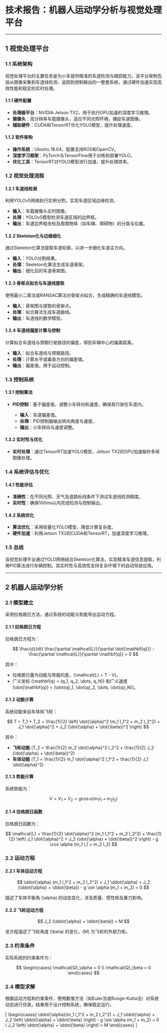 # 技术报告：机器人运动学分析与视觉处理平台

---

## 1 视觉处理平台

### 1.1 系统架构

视觉处理平台的主要任务是为小车提供精准的车道检测与跟踪能力。该平台架构包括从图像采集到车道线检测、追踪到控制输出的一整套系统，通过硬件加速实现高效性能和稳定的实时处理。

#### 1.1.1 硬件配置

- **处理器平台**：NVIDIA Jetson TX2，用于执行GPU加速的深度学习推理。
- **摄像头**：高分辨率车载摄像头，适应不同光照环境，捕捉车道图像。
- **辅助硬件**：CUDA和TensorRT优化YOLO模型，提升处理速度。

#### 1.1.2 软件架构

- **操作系统**：Ubuntu 18.04，配置支持ROS和OpenCV。
- **深度学习框架**：PyTorch与TensorFlow用于训练和部署YOLO。
- **优化工具**：TensorRT对YOLO模型进行加速，提升处理效率。

### 1.2 视觉处理流程

#### 1.2.1 车道线检测

利用YOLOv5网络执行实例分割，实现车道区域边缘检测。
  
  - **输入**：车载摄像头实时图像。
  - **处理**：YOLOv5模型检测车道区域的边界框。
  - **输出**：车道边界框坐标及周围物体（如车辆、障碍物）的分类与位置。

#### 1.2.2 Skeleton化与边缘细化

通过Skeleton化算法提取车道轮廓，以进一步细化车道主方向。
  
  - **输入**：YOLO分割结果。
  - **处理**：Skeleton化算法生成车道骨架。
  - **输出**：细化后的车道骨架图。

#### 1.2.3 骨架点拟合与车道线提取

使用最小二乘法或RANSAC算法对骨架点拟合，生成精确的车道线模型。
  
  - **输入**：骨架图与提取的骨架点。
  - **处理**：拟合算法生成车道曲线。
  - **输出**：车道线的数学模型。

#### 1.2.4 车道线偏差计算与控制

计算拟合车道线与预期行驶路径的偏差，得到车辆中心的偏离距离。

  - **输入**：拟合车道线与预期路径。
  - **处理**：计算水平或垂直方向的偏差值。
  - **输出**：偏差值，用于运动控制。

### 1.3 控制系统

#### 1.3.1 控制算法

- **PID控制**：基于偏差值，调整小车转向和速度，确保其行驶在车道内。

  - **输入**：车道偏差值。
  - **处理**：PID控制器输出转向角度与速度。
  - **输出**：小车转向与速度调整。

#### 1.3.2 实时性与优化

- **实时处理**：通过TensorRT加速YOLO模型，Jetson TX2的GPU加速每秒多帧图像处理。

### 1.4 系统评估与优化

#### 1.4.1 性能评估

- **准确性**：在不同光照、天气及道路标线条件下测试车道线检测精度。
- **实时性**：确保100ms以内完成检测与控制输出。

#### 1.4.2 系统优化

- **算法优化**：采用轻量化YOLO模型，降低计算复杂度。
- **硬件加速**：利用Jetson TX2的CUDA和TensorRT，加速深度学习推理。

### 1.5 总结

该视觉处理平台通过YOLO网络结合Skeleton化算法，实现精准车道信息提取，利用PID算法进行车辆控制。其实时性与高效性支持复杂环境下的自动驾驶应用。

---

## 2 机器人运动学分析

### 2.1 模型建立

采用拉格朗日方法，通过系统的动能与势能导出运动方程。

#### 2.1.1 拉格朗日方程

拉格朗日方程为：

$$
\frac{d}{dt} \frac{\partial \mathcal{L}}{\partial \dot{\mathbf{q}}} - \frac{\partial \mathcal{L}}{\partial \mathbf{q}} = 0
$$

其中：
- 拉格朗日量为动能与势能的差，\(\mathcal{L} = T - V\)。
- 广义坐标 \(\mathbf{q} = (q_1, q_2, \dots, q_N)\) 和广义速度 \(\dot{\mathbf{q}} = (\dot{q}_1, \dot{q}_2, \dots, \dot{q}_N)\)。

#### 2.1.2 动能计算

系统动能来自车体和飞轮：

$$
T = T_1 + T_2 = \frac{1}{2} \left( \dot{\alpha}^2 (m_1 l_1^2 + m_2 l_2^2) + J_1 \dot{\alpha}^2 + J_2 (\dot{\alpha} + \dot{\beta})^2 \right)
$$

其中：
- **飞轮动能** \(T_2 = \frac{1}{2} m_2 \dot{\alpha}^2 l_2^2 + \frac{1}{2} J_2 (\dot{\alpha} + \dot{\beta})^2\)
- **车体动能** \(T_1 = \frac{1}{2} m_1 \dot{\alpha}^2 l_1^2 + \frac{1}{2} J_1 \dot{\alpha}^2\)

#### 2.1.3 势能计算

系统势能为：

$$
V = V_1 + V_2 = g \cos \alpha (m_1 l_1 + m_2 l_2)
$$

#### 2.1.4 拉格朗日函数

拉格朗日函数为：

$$
\mathcal{L} = \frac{1}{2} \dot{\alpha}^2 (m_1 l_1^2 + m_2 l_2^2) + \frac{1}{2} \left( J_1 \dot{\alpha}^2 + J_2 (\dot{\alpha} + \dot{\beta})^2 \right) - g \cos \alpha (m_1 l_1 + m_2 l_2)
$$

### 2.2 运动方程

#### 2.2.1 车体运动方程

$$
\ddot{\alpha} (m_1 l_1^2 + m_2 l_2^2) + J_1 \ddot{\alpha} + J_2 (\ddot{\alpha} + \ddot{\beta}) - g \sin \alpha (m_1 + m_2) = 0
$$

描述了车体平衡角 \(\alpha\) 的动态变化，涉及质量、惯性矩及重力影响。

#### 2.2.2 飞轮运动方程

$$
J_2 (\ddot{\alpha} + \ddot{\beta}) = M
$$

该方程描述了飞轮角度 \(\beta\) 的变化，\(M\) 为飞轮的外部力矩。

### 2.3 约束条件

实际系统的约束条件为：

$$
\begin{cases}
\mathcal{Q}_\alpha = 0 \\
\mathcal{Q}_\beta = 0
\end{cases}
$$

### 2.4 模型求解

根据运动方程和约束条件，使用数值方法（如Euler法或Runge-Kutta法）对系统动态进行仿真，结果用于设计控制系统，确保稳定运行。

\[
\begin{cases}
\ddot{\alpha}(m_1 l_1^2 + m_2 l_2^2) + J_1 \ddot{\alpha} + J_2 \left( \ddot{\alpha} + \ddot{\beta} \right) - g \sin \alpha (m_1 + m_2) = 0 \\
J_2 \left( \ddot{\alpha} + \ddot{\beta} \right) = M
\end{cases}
\]
